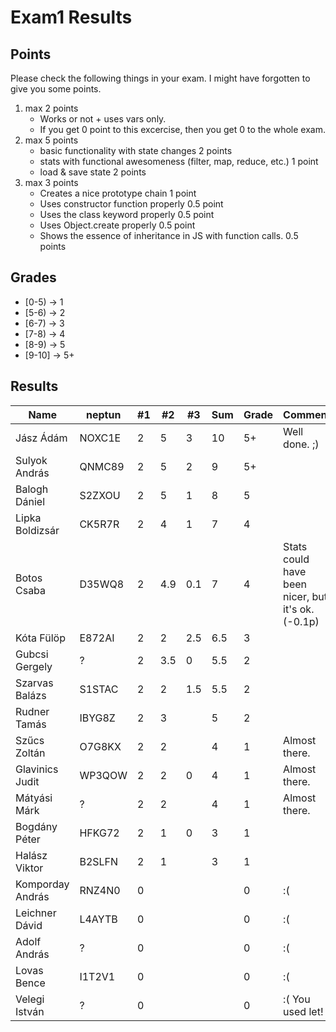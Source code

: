 # Exam1 Results

## Points

Please check the following things in your exam. I might have forgotten to give you some points.

 1) max 2 points
    - Works or not + uses vars only.
    - If you get 0 point to this excercise, then you get 0 to the whole exam.
 2) max 5 points
    - basic functionality with state changes 2 points
    - stats with functional awesomeness (filter, map, reduce, etc.) 1 point
    - load & save state 2 points
 3) max 3 points
    - Creates a nice prototype chain 1 point
    - Uses constructor function properly 0.5 point
    - Uses the class keyword properly 0.5 point
    - Uses Object.create properly 0.5 point
    - Shows the essence of inheritance in JS with function calls. 0.5 points
   

## Grades

 - [0-5)  -> 1
 - [5-6)  -> 2
 - [6-7)  -> 3
 - [7-8)  -> 4
 - [8-9)  -> 5
 - [9-10] -> 5+

## Results

Name                |   neptun  |   #1  |   #2  |   #3  |   Sum | Grade | Comment
---                 | ---       | ---   | ---   | ---   | ---   | ---   | ---
Jász Ádám           |   NOXC1E  |   2   |   5   |   3   |   10  |   5+  | Well done. ;)
Sulyok András       |   QNMC89  |   2   |   5   |   2   |   9   |   5+  | 
Balogh Dániel       |   S2ZXOU  |   2   |   5   |   1   |   8   |   5   |
Lipka Boldizsár     |   CK5R7R  |   2   |   4   |   1   |   7   |   4   |
Botos Csaba         |   D35WQ8  |   2   |   4.9 |   0.1 |   7   |   4   | Stats could have been nicer, but it's ok. (-0.1p)
Kóta Fülöp          |   E872AI  |   2   |   2   |   2.5 |   6.5 |   3   |
Gubcsi Gergely      |   ?       |   2   |   3.5 |   0   |   5.5 |   2   |
Szarvas Balázs      |   S1STAC  |   2   |   2   |   1.5 |   5.5 |   2   |
Rudner Tamás        |   IBYG8Z  |   2   |   3   |       |   5   |   2   |
Szűcs Zoltán        |   O7G8KX  |   2   |   2   |       |   4   |   1   | Almost there.
Glavinics Judit     |   WP3QOW  |   2   |   2   |   0   |   4   |   1   | Almost there.
Mátyási Márk        |   ?       |   2   |   2   |       |   4   |   1   | Almost there.
Bogdány Péter       |   HFKG72  |   2   |   1   |   0   |   3   |   1   |
Halász Viktor       |   B2SLFN  |   2   |   1   |       |   3   |   1   |
Komporday András    |   RNZ4N0  |   0   |       |       |       |   0   | :(
Leichner Dávid      |   L4AYTB  |   0   |       |       |       |   0   | :(
Adolf András        |   ?       |   0   |       |       |       |   0   | :(
Lovas Bence         |   I1T2V1  |   0   |       |       |       |   0   | :(
Velegi István       |   ?       |   0   |       |       |       |   0   | :( You used let!
